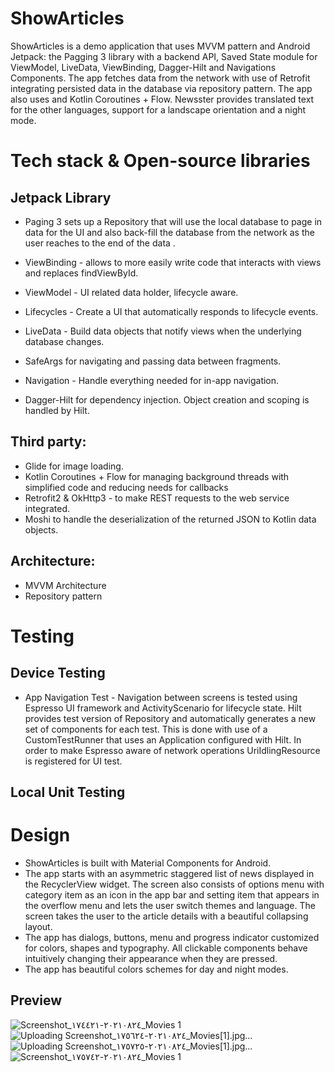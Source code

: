 # ShowArticles
ShowArticles is a demo application that uses MVVM pattern and Android Jetpack: the Pagging 3 library with a backend API, Saved State module for ViewModel, LiveData, ViewBinding, Dagger-Hilt and Navigations Components. The app fetches data from the network with use of Retrofit integrating persisted data in the database via repository pattern. The app also uses and Kotlin Coroutines + Flow. Newsster provides translated text for the other languages, support for a landscape orientation and a night mode.

# Tech stack & Open-source libraries
## Jetpack Library

* Paging 3 sets up a Repository that will use the local database to page in data for the UI and also back-fill the database from the network as the user reaches to the end of the data .

* ViewBinding - allows to more easily write code that interacts with views and replaces findViewById.

* ViewModel - UI related data holder, lifecycle aware.

* Lifecycles - Create a UI that automatically responds to lifecycle events.

* LiveData - Build data objects that notify views when the underlying database changes.

* SafeArgs for navigating and passing data between fragments.

* Navigation - Handle everything needed for in-app navigation.

* Dagger-Hilt for dependency injection. Object creation and scoping is handled by Hilt.

## Third party:
* Glide for image loading.
* Kotlin Coroutines + Flow for managing background threads with simplified code and reducing needs for callbacks
* Retrofit2 & OkHttp3 - to make REST requests to the web service integrated.
* Moshi to handle the deserialization of the returned JSON to Kotlin data objects.

## Architecture:
* MVVM Architecture
* Repository pattern

# Testing

## Device Testing
* App Navigation Test - Navigation between screens is tested using Espresso UI framework and ActivityScenario for lifecycle state. Hilt provides test version of Repository and automatically generates a new set of components for each test. This is done with use of a CustomTestRunner that uses an Application configured with Hilt. In order to make Espresso aware of network operations UriIdlingResource is registered for UI test.

## Local Unit Testing


# Design
* ShowArticles is built with Material Components for Android.
* The app starts with an asymmetric staggered list of news displayed in the RecyclerView widget. The screen also consists of options menu with category item as an icon in the app bar and setting item that appears in the overflow menu and lets the user switch themes and language. The screen takes the user to the article details with a beautiful collapsing layout.
* The app has dialogs, buttons, menu and progress indicator customized for colors, shapes and typography. All clickable components behave intuitively changing their appearance when they are pressed.
* The app has beautiful colors schemes for day and night modes.

## Preview

![Screenshot_٢٠٢١٠٨٢٤-١٧٤٤٢١_Movies 1](https://user-images.githubusercontent.com/51680060/130650358-0cf65554-6a20-477e-bda3-b22a19816710.jpg)![Uploading Screenshot_٢٠٢١٠٨٢٤-١٧٥٦٢٤_Movies[1].jpg…]()
![Uploading Screenshot_٢٠٢١٠٨٢٤-١٧٥٧٢٥_Movies[1].jpg…]()
![Screenshot_٢٠٢١٠٨٢٤-١٧٥٧٤٢_Movies 1](https://user-images.githubusercontent.com/51680060/130651037-fc1a132a-eabb-4940-9961-958ef01f782b.jpg)

